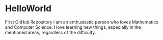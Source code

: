 # HelloWorld
First GitHub Repository
I am an enthusiastic person who loves Mathematics and Computer Science. I love learning new things, especially in the mentioned areas, regardless of the difficulty.

